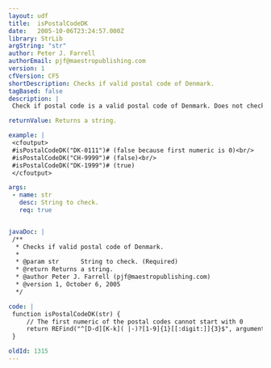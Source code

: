 ```yaml
---
layout: udf
title:  isPostalCodeDK
date:   2005-10-06T23:24:57.000Z
library: StrLib
argString: "str"
author: Peter J. Farrell
authorEmail: pjf@maestropublishing.com
version: 1
cfVersion: CF5
shortDescription: Checks if valid postal code of Denmark.
tagBased: false
description: |
 Check if postal code is a valid postal code of Denmark. Does not check if the postal actually exsists, but if it meets the format.  Regex is case insensitive.

returnValue: Returns a string.

example: |
 <cfoutput>
 #isPostalCodeDK("DK-0111")# (false because first numeric is 0)<br/>
 #isPostalCodeDK("CH-9999")# (false)<br/>
 #isPostalCodeDK("DK-1999")# (true)
 </cfoutput>

args:
 - name: str
   desc: String to check.
   req: true


javaDoc: |
 /**
  * Checks if valid postal code of Denmark.
  * 
  * @param str      String to check. (Required)
  * @return Returns a string. 
  * @author Peter J. Farrell (pjf@maestropublishing.com) 
  * @version 1, October 6, 2005 
  */

code: |
 function isPostalCodeDK(str) {
     // The first numeric of the postal codes cannot start with 0
     return REFind("^[D-d][K-k]( |-)?[1-9]{1}[[:digit:]]{3}$", arguments.str) gte 1;
 }

oldId: 1315
---
```


